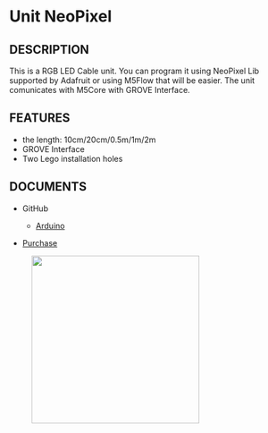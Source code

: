 # Unit NeoPixel

## DESCRIPTION

This is a RGB LED Cable unit. You can program it using NeoPixel Lib supported by Adafruit or using M5Flow that will be easier. The unit comunicates with M5Core with GROVE Interface.

## FEATURES

-  the length: 10cm/20cm/0.5m/1m/2m
-  GROVE Interface
-  Two Lego installation holes

## DOCUMENTS

-  GitHub

   - [Arduino](https://github.com)

-  [Purchase](https://www.aliexpress.com/store/product/M5Stack-Official-NeoPixel-RGB-LEDs-Cable-SK6812-with-GROVE-Port-2m-1m-50cm-20cm-10cm/3226069_32950831315.html?spm=a2g1x.12024536.productList_5885013.pic_0)

<figure>
    <img src="assets/img/product_pics/units/M5GO_Unit_neopixel.jpg" height="300" width="300">
</figure>
